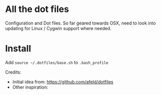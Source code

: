 # All the dot files
Configuration and Dot files.  So far geared towards OSX, need to look into updating for Linux / Cygwin support where needed.

# Install
Add `source ~/.dotfiles/base.sh` to `.bash_profile`

Credits:
 - Initial idea from: https://github.com/afeld/dotfiles
 - Other inspiration: 